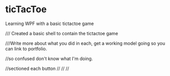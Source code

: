 # ticTacToe

Learning WPF with a basic tictactoe game


/// Created a basic shell to contain the tictactoe game


///Write more about what you did in each, get a working model going so you can link to portfolio.


//so confused don't know what I'm doing.

//sectioned each button
//
//
//
